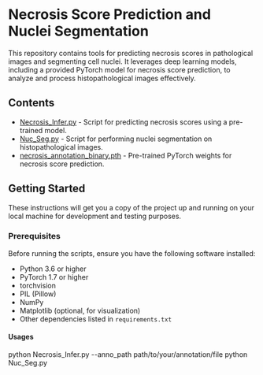 # Necrosis Score Prediction and Nuclei Segmentation

This repository contains tools for predicting necrosis scores in pathological images and segmenting cell nuclei. It leverages deep learning models, including a provided PyTorch model for necrosis score prediction, to analyze and process histopathological images effectively.

## Contents

- [Necrosis_Infer.py](Necrosis_Infer.py) - Script for predicting necrosis scores using a pre-trained model.
- [Nuc_Seg.py](Nuc_Seg.py) - Script for performing nuclei segmentation on histopathological images.
- [necrosis_annotation_binary.pth](necrosis_annotation_binary.pth) - Pre-trained PyTorch weights for necrosis score prediction.

## Getting Started

These instructions will get you a copy of the project up and running on your local machine for development and testing purposes.

### Prerequisites

Before running the scripts, ensure you have the following software installed:

- Python 3.6 or higher
- PyTorch 1.7 or higher
- torchvision
- PIL (Pillow)
- NumPy
- Matplotlib (optional, for visualization)
- Other dependencies listed in `requirements.txt`


#### Usages

python Necrosis_Infer.py --anno_path path/to/your/annotation/file
python Nuc_Seg.py
